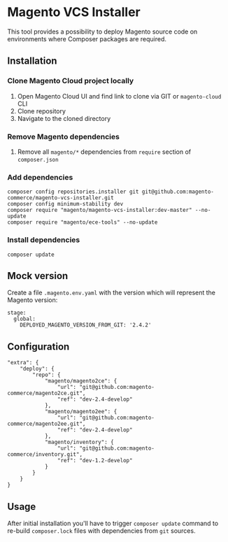# Magento VCS Installer

This tool provides a possibility to deploy Magento source code on environments where Composer packages are required.

## Installation

### Clone Magento Cloud project locally

1. Open Magento Cloud UI and find link to clone via GIT or `magento-cloud` CLI
1. Clone repository
1. Navigate to the cloned directory

### Remove Magento dependencies

1. Remove all `magento/*` dependencies from `require` section of `composer.json`

### Add dependencies

```
composer config repositories.installer git git@github.com:magento-commerce/magento-vcs-installer.git
composer config minimum-stability dev
composer require "magento/magento-vcs-installer:dev-master" --no-update
composer require "magento/ece-tools" --no-update
```

### Install dependencies

```
composer update
```

## Mock version

Create a file `.magento.env.yaml` with the version which will represent the Magento version:

```
stage:
  global:
    DEPLOYED_MAGENTO_VERSION_FROM_GIT: '2.4.2'
```

## Configuration

```
"extra": {
    "deploy": {
        "repo": {
            "magento/magento2ce": {
                "url": "git@github.com:magento-commerce/magento2ce.git",
                "ref": "dev-2.4-develop"
            },
            "magento/magento2ee": {
                "url": "git@github.com:magento-commerce/magento2ee.git",
                "ref": "dev-2.4-develop"
            },
            "magento/inventory": {
                "url": "git@github.com:magento-commerce/inventory.git",
                "ref": "dev-1.2-develop"
            }
        }
    }
}
```

## Usage

After initial installation you'll have to trigger `composer update` command to re-build `composer.lock` files with dependencies from `git` sources.
